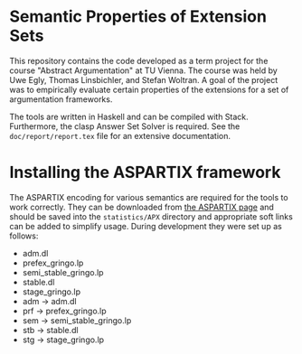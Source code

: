 Semantic Properties of Extension Sets
===========================

This repository contains the code developed as a term project for the course
"Abstract Argumentation" at TU Vienna. The course was held by Uwe Egly,
Thomas Linsbichler, and Stefan Woltran.  A goal of the project was to
empirically evaluate certain properties of the extensions for a set of
argumentation frameworks.

The tools are written in Haskell and can be compiled with Stack. Furthermore,
the clasp Answer Set Solver is required.  See the `doc/report/report.tex` file for an
extensive documentation.

Installing the ASPARTIX framework
=========================

The ASPARTIX encoding for various semantics are required for the tools to
work correctly. They can be downloaded from
[the ASPARTIX page](http://www.dbai.tuwien.ac.at/research/project/argumentation/systempage/) and
should be saved into the `statistics/APX` directory and appropriate soft
links can be added to simplify usage. During development they were set up as
follows:

* adm.dl
* prefex_gringo.lp
* semi_stable_gringo.lp
* stable.dl
* stage_gringo.lp
* adm -> adm.dl
* prf -> prefex_gringo.lp
* sem -> semi_stable_gringo.lp
* stb -> stable.dl
* stg -> stage_gringo.lp
